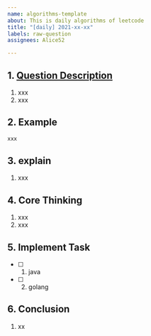 ```yaml
---
name: algorithms-template
about: This is daily algorithms of leetcode
title: "[daily] 2021-xx-xx"
labels: raw-question
assignees: Alice52

---
```


## 1. [Question Description](https://leetcode-cn.com/problems/xx)

1. xxx
2. xxx

## 2. Example

```txt
xxx
```

## 3. explain

1. xxx

## 4. Core Thinking

1. xxx
2. xxx

## 5. Implement Task

- [ ] 1. java
- [ ] 2. golang

## 6. Conclusion

1. xx
